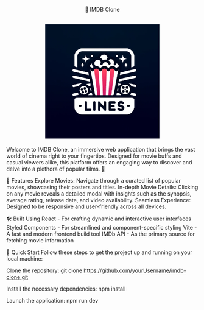 
<div align="center">

🎥 IMDB Clone 

<br/>
  <img src="12c05375-aea6-4a99-878f-8ab7b59b5707.png" alt="IMDB-Logo-Lines" width="300" height="300" />
  <br/><br/>
</div>
Welcome to IMDB Clone, an immersive web application that brings the vast world of cinema right to your fingertips. Designed for movie buffs and casual viewers alike, this platform offers an engaging way to discover and delve into a plethora of popular films. 🍿

🌟 Features
Explore Movies: Navigate through a curated list of popular movies, showcasing their posters and titles.
In-depth Movie Details: Clicking on any movie reveals a detailed modal with insights such as the synopsis, average rating, release date, and video availability.
Seamless Experience: Designed to be responsive and user-friendly across all devices.

🛠️ Built Using
React - For crafting dynamic and interactive user interfaces
Styled Components - For streamlined and component-specific styling
Vite - A fast and modern frontend build tool
IMDb API - As the primary source for fetching movie information

🚀 Quick Start
Follow these steps to get the project up and running on your local machine:

Clone the repository:
git clone https://github.com/yourUsername/imdb-clone.git

Install the necessary dependencies:
npm install

Launch the application:
npm run dev
